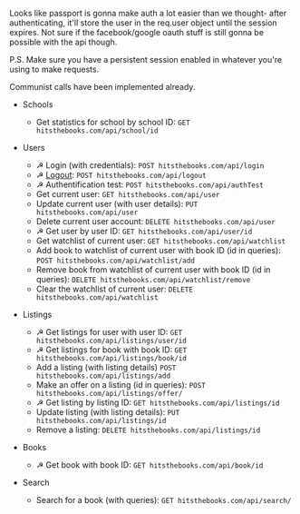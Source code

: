 Looks like passport is gonna make auth a lot easier than we thought- after authenticating, it'll store the user in the req.user object until the session expires. Not sure if the facebook/google oauth stuff is still gonna be possible with the api though.

P.S. Make sure you have a persistent session enabled in whatever you're using to make requests.

Communist calls have been implemented already.

- Schools
	- Get statistics for school by school ID:
	`GET hitsthebooks.com/api/school/id`
- Users
	- ☭ Login (with credentials):
	`POST hitsthebooks.com/api/login`
	- ☭ [Logout](http://stackoverflow.com/questions/3521290/logout-get-or-post):
	`POST hitsthebooks.com/api/logout`
	- ☭ Authentification test:
	`POST hitsthebooks.com/api/authTest`
	- Get current user: 
	`GET hitsthebooks.com/api/user`
	- Update current user (with user details): 
	`PUT hitsthebooks.com/api/user`
	- Delete current user account:
	`DELETE hitsthebooks.com/api/user`
	- ☭ Get user by user ID:
	`GET hitsthebooks.com/api/user/id`	
	- Get watchlist of current user:
	`GET hitsthebooks.com/api/watchlist`
	- Add book to watchlist of current user with book ID (id in queries):
	`POST hitsthebooks.com/api/watchlist/add`
	- Remove book from watchlist of current user with book ID (id in queries):
	`DELETE hitsthebooks.com/api/watchlist/remove`
	- Clear the watchlist of current user:
	`DELETE hitsthebooks.com/api/watchlist`
	
- Listings
	- ☭ Get listings for user with user ID: 
	`GET hitsthebooks.com/api/listings/user/id`
	- ☭ Get listings for book with book ID:
	`GET hitsthebooks.com/api/listings/book/id`
	- Add a listing (with listing details)
	`POST hitsthebooks.com/api/listings/add`
	- Make an offer on a listing (id in queries):
	`POST hitsthebooks.com/api/listings/offer/`
	- ☭ Get listing by listing ID:
	`GET hitsthebooks.com/api/listings/id`
	- Update listing (with listing details):
	`PUT hitsthebooks.com/api/listings/id`
	- Remove a listing:
	`DELETE hitsthebooks.com/api/listings/id`
	
- Books
	- ☭ Get book with book ID:
	`GET hitsthebooks.com/api/book/id`

- Search
	- Search for a book (with queries):
	`GET hitsthebooks.com/api/search/`